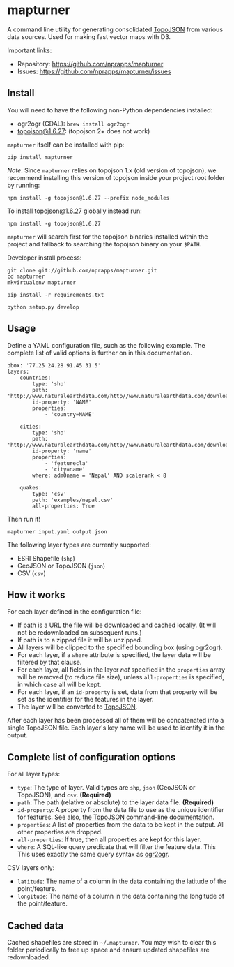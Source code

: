 # mapturner

A command line utility for generating consolidated [TopoJSON](https://github.com/mbostock/topojson/wiki/Command-Line-Reference) from various data sources. Used for making fast vector maps with D3.

Important links:

* Repository:           https://github.com/nprapps/mapturner
* Issues:               https://github.com/nprapps/mapturner/issues

## Install

You will need to have the following non-Python dependencies installed:

* ogr2ogr (GDAL): `brew install ogr2ogr`
* topojson@1.6.27: (topojson 2+ does not work)

`mapturner` itself can be installed with pip:

```
pip install mapturner
```

_Note_: Since `mapturner` relies on topojson 1.x (old version of topojson), we recommend installing this version of topojson inside your project root folder by running:

```
npm install -g topojson@1.6.27 --prefix node_modules
```

To install topojson@1.6.27 globally instead run:

```
npm install -g topojson@1.6.27
```

`mapturner` will search first for the topojson binaries installed within the project and fallback to searching the topojson binary on your `$PATH`.


Developer install process:

```
git clone git://github.com/nprapps/mapturner.git
cd mapturner
mkvirtualenv mapturner

pip install -r requirements.txt

python setup.py develop
```

## Usage

Define a YAML configuration file, such as the following example. The complete list of valid options is further on in this documentation.

```
bbox: '77.25 24.28 91.45 31.5'
layers:
    countries:
        type: 'shp'
        path: 'http://www.naturalearthdata.com/http//www.naturalearthdata.com/download/10m/cultural/ne_10m_admin_0_countries.zip'
        id-property: 'NAME'
        properties:
            - 'country=NAME'

    cities:
        type: 'shp'
        path: 'http://www.naturalearthdata.com/http//www.naturalearthdata.com/download/10m/cultural/ne_10m_populated_places_simple.zip'
        id-property: 'name'
        properties:
            - 'featurecla'
            - 'city=name'
        where: adm0name = 'Nepal' AND scalerank < 8

    quakes:
        type: 'csv'
        path: 'examples/nepal.csv'
        all-properties: True
```

Then run it!

```
mapturner input.yaml output.json
```

The following layer types are currently supported:

* ESRI Shapefile (`shp`)
* GeoJSON or TopoJSON (`json`)
* CSV (`csv`)

## How it works

For each layer defined in the configuration file:

* If path is a URL the file will be downloaded and cached locally. (It will not be redownloaded on subsequent runs.)
* If path is to a zipped file it will be unzipped.
* All layers will be clipped to the specified bounding box (using ogr2ogr).
* For each layer, if a `where` attribute is specified, the layer data will be filtered by that clause.
* For each layer, all fields in the layer *not* specified in the `properties` array will be removed (to reduce file size), unless `all-properties` is specified, in which case all will be kept.
* For each layer, if an `id-property` is set, data from that property will be set as the identifier for the features in the layer.
* The layer will be converted to [TopoJSON](https://github.com/mbostock/topojson/wiki/Command-Line-Reference).

After each layer has been processed all of them will be concatenated into a single TopoJSON file. Each layer's key name will be used to identify it in the output.

## Complete list of configuration options

For all layer types:

* `type`: The type of layer. Valid types are `shp`, `json` (GeoJSON or TopoJSON), and `csv`. **(Required)**
* `path`: The path (relative or absolute) to the layer data file. **(Required)**
* `id-property`: A property from the data file to use as the unique identifier for features. See also, [the TopoJSON command-line documentation](https://github.com/mbostock/topojson/wiki/Command-Line-Reference).
* `properties`: A list of properties from the data to be kept in the output. All other properties are dropped.
* `all-properties`: If true, then all properties are kept for this layer.
* `where`: A SQL-like query predicate that will filter the feature data. This This uses exactly the same query syntax as [ogr2ogr](http://www.gdal.org/ogr2ogr.html).

CSV layers only:

* `latitude`: The name of a column in the data containing the latitude of the point/feature.
* `longitude`: The name of a column in the data containing the longitude of the point/feature.

## Cached data

Cached shapefiles are stored in `~/.mapturner`. You may wish to clear this folder periodically to free up space and ensure updated shapefiles are redownloaded.

